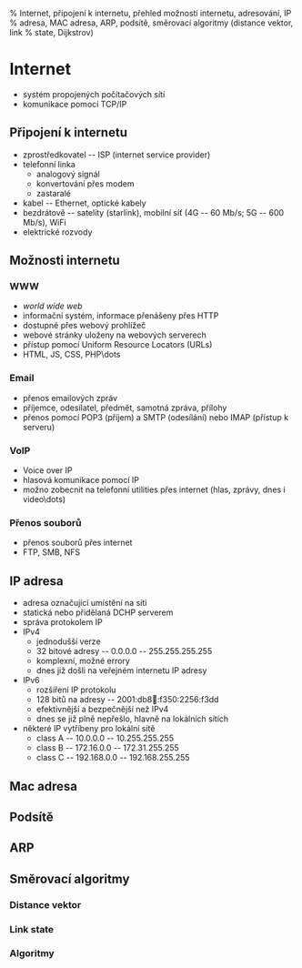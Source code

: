 % Internet, připojení k internetu, přehled možností internetu, adresování, IP
% adresa, MAC adresa, ARP, podsítě, směrovací algoritmy (distance vektor, link
% state, Dijkstrov)

# Internet
- systém propojených počítačových sítí
- komunikace pomocí TCP/IP

## Připojení k internetu
- zprostředkovatel -- ISP (internet service provider)
- telefonní linka
	- analogový signál
	- konvertování přes modem
	- zastaralé
- kabel -- Ethernet, optické kabely
- bezdrátově -- satelity (starlink), mobilní síť (4G -- 60 Mb/s; 5G -- 600 Mb/s), WiFi
- elektrické rozvody

## Možnosti internetu
### WWW
- *world wide web*
- informační systém, informace přenášeny přes HTTP
- dostupné přes webový prohlížeč
- webové stránky uloženy na webových serverech
- přístup pomocí Uniform Resource Locators (URLs)
- HTML, JS, CSS, PHP\dots

### Email
- přenos emailových zpráv
- příjemce, odesílatel, předmět, samotná zpráva, přílohy
- přenos pomocí POP3 (příjem) a SMTP (odesílání) nebo IMAP (přístup k serveru)

### VoIP
- Voice over IP
- hlasová komunikace pomocí IP
- možno zobecnit na telefonní utilities přes internet (hlas, zprávy, dnes i video\dots)

### Přenos souborů
- přenos souborů přes internet
- FTP, SMB, NFS

## IP adresa
- adresa označující umístění na síti
- statická nebo přidělaná DCHP serverem
- správa protokolem IP
- IPv4
	- jednodušší verze
	- 32 bitové adresy -- 0.0.0.0 -- 255.255.255.255
	- komplexní, možné errory
	- dnes již došli na veřejném internetu IP adresy
- IPv6
	- rozšíření IP protokolu
	- 128 bitů na adresy -- 2001:db8:1234::f350:2256:f3dd
	- efektivnější a bezpečnější než IPv4
	- dnes se již plně nepřešlo, hlavně na lokálních sítích
- některé IP vytříbeny pro lokální sítě
	- class A -- 10.0.0.0 -- 10.255.255.255
	- class B -- 172.16.0.0 -- 172.31.255.255
	- class C -- 192.168.0.0 -- 192.168.255.255

## Mac adresa
## Podsítě
## ARP 
## Směrovací algoritmy
### Distance vektor
### Link state
### Algoritmy
